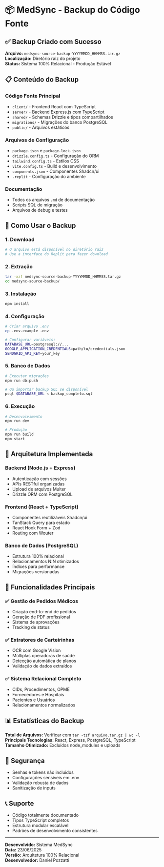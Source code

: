 # 📦 MedSync - Backup do Código Fonte

## ✅ Backup Criado com Sucesso

**Arquivo:** `medsync-source-backup-YYYYMMDD_HHMMSS.tar.gz`  
**Localização:** Diretório raiz do projeto  
**Status:** Sistema 100% Relacional - Produção Estável

## 📋 Conteúdo do Backup

### Código Fonte Principal
- `client/` - Frontend React com TypeScript
- `server/` - Backend Express.js com TypeScript  
- `shared/` - Schemas Drizzle e tipos compartilhados
- `migrations/` - Migrações do banco PostgreSQL
- `public/` - Arquivos estáticos

### Arquivos de Configuração
- `package.json` e `package-lock.json`
- `drizzle.config.ts` - Configuração do ORM
- `tailwind.config.ts` - Estilos CSS
- `vite.config.ts` - Build e desenvolvimento
- `components.json` - Componentes Shadcn/ui
- `.replit` - Configuração do ambiente

### Documentação
- Todos os arquivos `.md` de documentação
- Scripts SQL de migração
- Arquivos de debug e testes

## 🚀 Como Usar o Backup

### 1. Download
```bash
# O arquivo está disponível no diretório raiz
# Use a interface do Replit para fazer download
```

### 2. Extração
```bash
tar -xzf medsync-source-backup-YYYYMMDD_HHMMSS.tar.gz
cd medsync-source-backup/
```

### 3. Instalação
```bash
npm install
```

### 4. Configuração
```bash
# Criar arquivo .env
cp .env.example .env

# Configurar variáveis:
DATABASE_URL=postgresql://...
GOOGLE_APPLICATION_CREDENTIALS=path/to/credentials.json
SENDGRID_API_KEY=your_key
```

### 5. Banco de Dados
```bash
# Executar migrações
npm run db:push

# Ou importar backup SQL se disponível
psql $DATABASE_URL < backup_completo.sql
```

### 6. Execução
```bash
# Desenvolvimento
npm run dev

# Produção
npm run build
npm start
```

## 🔧 Arquitetura Implementada

### Backend (Node.js + Express)
- Autenticação com sessões
- APIs RESTful organizadas
- Upload de arquivos Multer
- Drizzle ORM com PostgreSQL

### Frontend (React + TypeScript)
- Componentes reutilizáveis Shadcn/ui
- TanStack Query para estado
- React Hook Form + Zod
- Routing com Wouter

### Banco de Dados (PostgreSQL)
- Estrutura 100% relacional
- Relacionamentos N:N otimizados
- Índices para performance
- Migrações versionadas

## 🎯 Funcionalidades Principais

### ✅ Gestão de Pedidos Médicos
- Criação end-to-end de pedidos
- Geração de PDF profissional
- Sistema de aprovações
- Tracking de status

### ✅ Extratores de Carteirinhas
- OCR com Google Vision
- Múltiplas operadoras de saúde
- Detecção automática de planos
- Validação de dados extraídos

### ✅ Sistema Relacional Completo
- CIDs, Procedimentos, OPME
- Fornecedores e Hospitais
- Pacientes e Usuários
- Relacionamentos normalizados

## 📊 Estatísticas do Backup

**Total de Arquivos:** Verificar com `tar -tzf arquivo.tar.gz | wc -l`  
**Principais Tecnologias:** React, Express, PostgreSQL, TypeScript  
**Tamanho Otimizado:** Excluídos node_modules e uploads  

## 🔐 Segurança

- Senhas e tokens não incluídos
- Configurações sensíveis em .env
- Validação robusta de dados
- Sanitização de inputs

## 📞 Suporte

- Código totalmente documentado
- Tipos TypeScript completos
- Estrutura modular escalável
- Padrões de desenvolvimento consistentes

---

**Desenvolvido:** Sistema MedSync  
**Data:** 23/06/2025  
**Versão:** Arquitetura 100% Relacional  
**Desenvolvedor:** Daniel Pozzatti